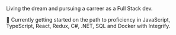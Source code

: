 
Living the dream and pursuing a carreer as a Full Stack dev.

🌱 Currently getting started on the path to proficiency in JavaScript, TypeScript, React, Redux, C#,  .NET, SQL and Docker with Integrify.

<!--

### Hi there 👋

**SabrinaPetter/SabrinaPetter** is a ✨ _special_ ✨ repository because its `README.md` (this file) appears on your GitHub profile.

Here are some ideas to get you started:

- 🔭 I’m currently working on ...
- 🌱 I’m currently learning ...
- 👯 I’m looking to collaborate on ...
- 🤔 I’m looking for help with ...
- 💬 Ask me about ...
- 📫 How to reach me: ...
- 😄 Pronouns: ...
- ⚡ Fun fact: ...
-->
